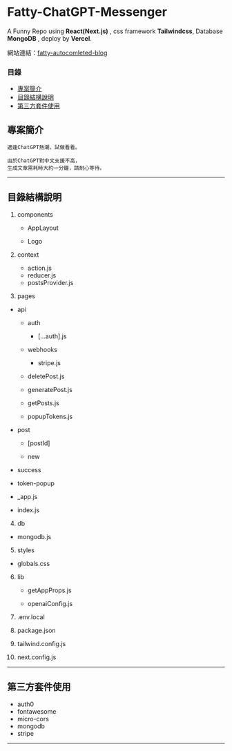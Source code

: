 # Fatty-ChatGPT-Messenger

A Funny Repo using **React(Next.js)** , css framework **Tailwindcss**, Database **MongoDB** , deploy by **Vercel**.

網站連結：[fatty-autocomleted-blog](https://fatty-autocomleted-blog.vercel.app/)

### 目錄

- [專案簡介](#專案簡介)
- [目錄結構說明](#目錄結構說明)
- [第三方套件使用](#第三方套件使用)

## 專案簡介

```
適逢ChatGPT熱潮，試做看看。

由於ChatGPT對中文支援不高，
生成文章需耗時大約一分鐘，請耐心等待。
```

---

## 目錄結構說明

1. components

   - AppLayout

   - Logo

2. context

   - action.js
   - reducer.js
   - postsProvider.js

3. pages

- api

  - auth

    - [...auth].js

  - webhooks

    - stripe.js

  - deletePost.js

  - generatePost.js

  - getPosts.js

  - popupTokens.js

- post

  - [postId]

  - new

- success

- token-popup

- \_app.js

- index.js

4. db

- mongodb.js

5. styles

- globals.css

6. lib

   - getAppProps.js

   - openaiConfig.js

7. .env.local

8. package.json

9. tailwind.config.js

10. next.config.js

---

## 第三方套件使用

- auth0
- fontawesome
- micro-cors
- mongodb
- stripe

---

